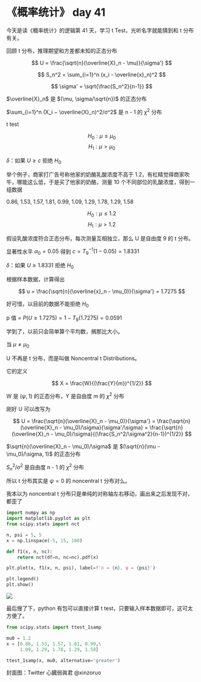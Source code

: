 # 《概率统计》 day 41

今天是读《概率统计》的逻辑第 41 天，学习 t Test，光听名字就能猜到和 t 分布有关。

回顾 t 分布，推理期望和方差都未知的正态分布

$$
U = \frac{\sqrt{n}(\overline{X}_n - \mu)}{\sigma'}
$$

$$
S_n^2 = \sum_{i=1}^n (x_i - \overline{x}_n)^2
$$

$$
\sigma' = \sqrt{\frac{S_n^2}{n-1}}
$$

$\overline{X}_n$ 是 $(\mu, \sigma/\sqrt{n})$ 的正态分布

$\sum_{i=1}^n (X_i − \overline{X}_n)^2/σ^2$ 是 n - 1 的 $\chi^2$ 分布

t test

$$
H_0: \mu \le \mu_0
$$
$$
H_1: \mu \gt \mu_0
$$

$\delta$：如果 $U \ge c$ 拒绝 $H_0$

举个例子，商家打广告号称他家的奶酪乳酸浓度不高于 1.2，有杠精觉得商家吹牛，哪能这么低，于是买了他家的奶酪，测量 10 个不同部位的乳酸浓度，得到一组数据

0.86, 1.53, 1.57, 1.81, 0.99, 1.09, 1.29, 1.78, 1.29, 1.58

$$
H_0: \mu \le 1.2
$$
$$
H_1: \mu \gt 1.2
$$

假设乳酸浓度符合正态分布，每次测量互相独立，那么 U 是自由度 9 的 t 分布。

显著性水平 $\alpha_0 = 0.05$ 得到 $c = T_{9}^{-1}(1 - 0.05) = 1.8331$

$\delta$：如果 $U \ge 1.8331$ 拒绝 $H_0$

根据样本数据，计算得出

$$
u = \frac{\sqrt{n}(\overline{x}_n - \mu_0)}{\sigma'} = 1.7275
$$

好可惜，以目前的数据不能拒绝 $H_0$

p 值 = $P(U \ge 1.7275) = 1 - T_9(1.7275) = 0.0591$

学到了，以前只会简单算个平均数，搁那比大小。

当 $\mu \ne \mu_0$

U 不再是 t 分布，而是叫做 Noncentral t Distributions。

它的定义

$$
X = \frac{W}{(\frac{Y}{m})^{1/2}}
$$

W 是 $(\psi, 1)$ 的正态分布，Y 是自由度 m 的 $\chi^2$ 分布

刚好 U 可以改写为

$$
U = \frac{\sqrt{n}(\overline{X}_n - \mu_0)}{\sigma'} = \frac{\sqrt{n}(\overline{X}_n - \mu_0)/\sigma}{\sigma'/\sigma} = \frac{\sqrt{n}(\overline{X}_n - \mu_0)/\sigma}{(\frac{S_n^2/\sigma^2}{n-1})^{1/2}}
$$

$\sqrt{n}(\overline{X}_n - \mu_0)/\sigma$ 是 $(\sqrt{n}(\mu - \mu_0)/\sigma, 1)$ 的正态分布

$S_n^2/\sigma^2$ 是自由度 n - 1 的 $\chi^2$ 分布

所以 t 分布其实是 $\psi=0$ 的 noncentral t 分布对么。

我本以为 noncentral t 分布只是单纯的对称轴左右移动，画出来之后发现不对，都歪了

```python
import numpy as np
import matplotlib.pyplot as plt
from scipy.stats import nct

n, psi = 5, 5
x = np.linspace(-5, 15, 100)

def f1(x, n, nc):
    return nct(df=n, nc=nc).pdf(x)

plt.plot(x, f1(x, n, psi), label=f'n = {n}, ψ = {psi}')

plt.legend()
plt.show()
```

![](https://files.mdnice.com/user/18103/3955203a-81b6-4612-9fde-89821758fbe5.png)

最后搜了下，python 有包可以直接计算 t test，只要输入样本数据即可，这可太方便了。

```python
from scipy.stats import ttest_1samp

mu0 = 1.2
x = [0.86, 1.53, 1.57, 1.81, 0.99,\
     1.09, 1.29, 1.78, 1.29, 1.58]

ttest_1samp(x, mu0, alternative='greater')
```

封面图：Twitter 心臓弱眞君 @xinzoruo